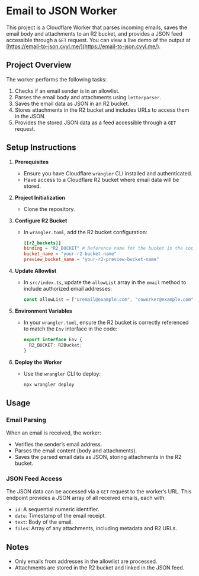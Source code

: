# Email to JSON Worker

This project is a Cloudflare Worker that parses incoming emails, saves the email body and attachments to an R2 bucket, and provides a JSON feed accessible through a `GET` request. You can view a live demo of the output at [https://email-to-json.cvyl.me/](https://email-to-json.cvyl.me/).

## Project Overview

The worker performs the following tasks:

1. Checks if an email sender is in an allowlist.
2. Parses the email body and attachments using `letterparser`.
3. Saves the email data as JSON in an R2 bucket.
4. Stores attachments in the R2 bucket and includes URLs to access them in the JSON.
5. Provides the stored JSON data as a feed accessible through a `GET` request.

## Setup Instructions

1. **Prerequisites**
   - Ensure you have Cloudflare `wrangler` CLI installed and authenticated.
   - Have access to a Cloudflare R2 bucket where email data will be stored.

2. **Project Initialization**
   - Clone the repository.

3. **Configure R2 Bucket**
   - In `wrangler.toml`, add the R2 bucket configuration:

     ```toml
     [[r2_buckets]]
     binding = "R2_BUCKET" # Reference name for the bucket in the code
     bucket_name = "your-r2-bucket-name"
     preview_bucket_name = "your-r2-preview-bucket-name"
     ```

4. **Update Allowlist**
   - In `src/index.ts`, update the `allowList` array in the `email` method to include authorized email addresses:

     ```typescript
     const allowList = ["uremail@example.com", "coworker@example.com"];
     ```

5. **Environment Variables**
   - In your `wrangler.toml`, ensure the R2 bucket is correctly referenced to match the `Env` interface in the code:

     ```typescript
     export interface Env {
       R2_BUCKET: R2Bucket;
     }
     ```

6. **Deploy the Worker**
   - Use the `wrangler` CLI to deploy:

     ```bash
     npx wrangler deploy
     ```

## Usage

### Email Parsing

When an email is received, the worker:

- Verifies the sender’s email address.
- Parses the email content (body and attachments).
- Saves the parsed email data as JSON, storing attachments in the R2 bucket.

### JSON Feed Access

The JSON data can be accessed via a `GET` request to the worker’s URL. This endpoint provides a JSON array of all received emails, each with:

- `id`: A sequential numeric identifier.
- `date`: Timestamp of the email receipt.
- `text`: Body of the email.
- `files`: Array of any attachments, including metadata and R2 URLs.

## Notes

- Only emails from addresses in the allowlist are processed.
- Attachments are stored in the R2 bucket and linked in the JSON feed.
